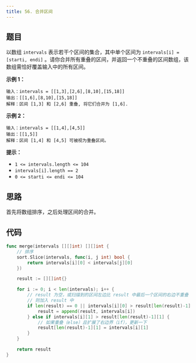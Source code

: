 ```yaml
---
title: 56. 合并区间
---
```


## 题目

以数组 `intervals` 表示若干个区间的集合，其中单个区间为 `intervals[i] = [starti, endi]` 。请你合并所有重叠的区间，并返回一个不重叠的区间数组，该数组需恰好覆盖输入中的所有区间。

**示例 1：**

```
输入：intervals = [[1,3],[2,6],[8,10],[15,18]]
输出：[[1,6],[8,10],[15,18]]
解释：区间 [1,3] 和 [2,6] 重叠, 将它们合并为 [1,6].
```

**示例 2：**

```
输入：intervals = [[1,4],[4,5]]
输出：[[1,5]]
解释：区间 [1,4] 和 [4,5] 可被视为重叠区间。
```

**提示：**

- `1 <= intervals.length <= 104`
- `intervals[i].length == 2`
- `0 <= starti <= endi <= 104`

## 思路

首先将数组排序，之后处理区间的合并。

## 代码

```go
func merge(intervals [][]int) [][]int {
	// 排序
	sort.Slice(intervals, func(i, j int) bool {
		return intervals[i][0] < intervals[j][0]
	})

	result := [][]int{}

	for i := 0; i < len(intervals); i++ {
		// result 为空，或扫描到的区间左边比 result 中最后一个区间的右边不重叠
		// 则加入 result 中
		if len(result) == 0 || intervals[i][0] > result[len(result)-1][1] {
			result = append(result, intervals[i])
		} else if intervals[i][1] > result[len(result)-1][1] {
			// 如果重叠（else）且扩展了右边界（if），更新一下
			result[len(result)-1][1] = intervals[i][1]
		}
	}

	return result
}
```
